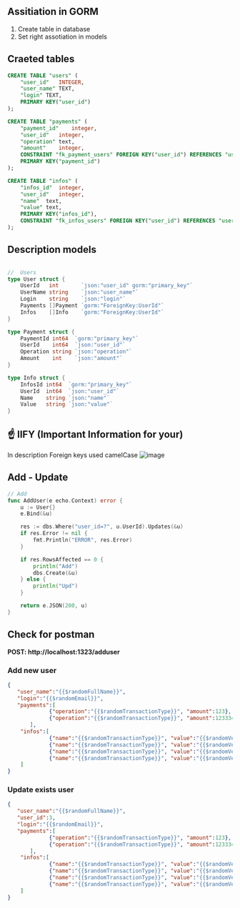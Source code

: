 ## Assitiation in GORM

1. Create table in database 
2. Set right assotiation in models

## Craeted tables
```sql
CREATE TABLE "users" (
	"user_id"	INTEGER,
	"user_name"	TEXT,
	"login"	TEXT,
	PRIMARY KEY("user_id")
);

CREATE TABLE "payments" (
	"payment_id"	integer,
	"user_id"	integer,
	"operation"	text,
	"amount"	integer,
	CONSTRAINT "fk_payment_users" FOREIGN KEY("user_id") REFERENCES "users"("user_id"),
	PRIMARY KEY("payment_id")
);

CREATE TABLE "infos" (
	"infos_id"	integer,
	"user_id"	integer,
	"name"	text,
	"value"	text,
	PRIMARY KEY("infos_id"),
	CONSTRAINT "fk_infos_users" FOREIGN KEY("user_id") REFERENCES "users"("user_id")
);

```


## Description models
```go

//  Users
type User struct {
	UserId   int       `json:"user_id" gorm:"primary_key"`
	UserName string    `json:"user_name"`
	Login    string    `json:"login"`
	Payments []Payment `gorm:"ForeignKey:UserId"`
	Infos    []Info    `gorm:"ForeignKey:UserId"`
}

type Payment struct {
	PaymentId int64  `gorm:"primary_key"`
	UserId    int64  `json:"user_id"`
	Operation string `json:"operation"`
	Amount    int    `json:"amount"`
}

type Info struct {
	InfosId int64  `gorm:"primary_key"`
	UserId  int64  `json:"user_id"`
	Name    string `json:"name"`
	Value   string `json:"value"`
}
```
## ☝ IIFY (Important Information for your) 
In description Foreign keys used camelCase
![image](https://user-images.githubusercontent.com/3950155/221424076-4a84ff8b-1bdc-43db-84c4-78f6cf74b43a.png)



## Add - Update 
```go
// Add
func AddUser(e echo.Context) error {
	u := User{}
	e.Bind(&u)

	res := dbs.Where("user_id=?", u.UserId).Updates(&u)
	if res.Error != nil {
		fmt.Println("ERROR", res.Error)
	}

	if res.RowsAffected == 0 {
		println("Add")
		dbs.Create(&u)
	} else {
		println("Upd")
	}

	return e.JSON(200, u)
}
```

## Check for postman

**POST: http://localhost:1323/adduser**

### Add new user
```json
{
   "user_name":"{{$randomFullName}}",
   "login":"{{$randomEmail}}",
   "payments":[
             {"operation":"{{$randomTransactionType}}", "amount":123},
             {"operation":"{{$randomTransactionType}}", "amount":123334 }
       ],
    "infos":[
             {"name":"{{$randomTransactionType}}", "value":"{{$randomVerb}}"},
             {"name":"{{$randomTransactionType}}", "value":"{{$randomVerb}}"},
             {"name":"{{$randomTransactionType}}", "value":"{{$randomVerb}}"},
             {"name":"{{$randomTransactionType}}", "value":"{{$randomVerb}}"}
    ]   
}
```

### Update exists user

```json
{
   "user_name":"{{$randomFullName}}",
   "user_id":3,
   "login":"{{$randomEmail}}",
   "payments":[
             {"operation":"{{$randomTransactionType}}", "amount":123},
             {"operation":"{{$randomTransactionType}}", "amount":123334 }
       ],
    "infos":[
             {"name":"{{$randomTransactionType}}", "value":"{{$randomVerb}}"},
             {"name":"{{$randomTransactionType}}", "value":"{{$randomVerb}}"},
             {"name":"{{$randomTransactionType}}", "value":"{{$randomVerb}}"},
             {"name":"{{$randomTransactionType}}", "value":"{{$randomVerb}}"}
    ]   
}
```

